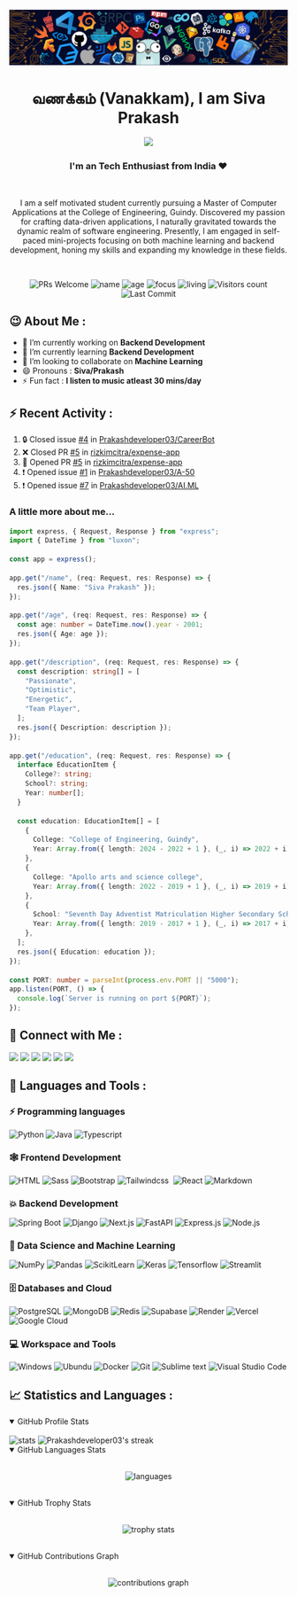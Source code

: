 ![header](assets/header.png)

<h1 align="center"> வணக்கம் (Vanakkam), I am Siva Prakash </h1>
<p align="center">
 <img src="https://readme-typing-svg.demolab.com?lines=Machine%20Learning;Backend%20Development;Always%20learning&width=450&height=75&font=Ubuntu+Mono&weight=1000&pause=75&color=3ce3ce&center=true&size=19">
</p>
<h3 align="center">I'm an Tech Enthusiast from India ❤️</h3><br>
<p align="center">I am a self motivated student currently pursuing a Master of Computer Applications at the College of Engineering, Guindy. Discovered my passion for crafting data-driven applications, I naturally gravitated towards the dynamic realm of software engineering. Presently, I am engaged in self-paced mini-projects focusing on both machine learning and backend development, honing my skills and expanding my knowledge in these fields.</p><br>

<p align="center">
  <img src="https://img.shields.io/badge/PRs-Welcome-white?style=flat&amp;logo=github&amp;color=3ce3cf" alt="PRs Welcome">
  <img src="https://img.shields.io/badge/Name-Siva_Prakash-white?color=3ce3ce" alt="name">
  <img src="https://img.shields.io/badge/Age-22-3ce3ce" alt="age">
  <img src="https://img.shields.io/badge/Focus-Machine_Learning-3ce3ce" alt="focus">
  <img src="https://img.shields.io/badge/Living-Chennai-3ce3ce" alt="living">
  <img src="https://komarev.com/ghpvc/?username=Prakashdeveloper03&amp;labelColor=black&amp;label=Profile+Views&amp;color=3ce3ce" alt="Visitors count">
  <img src="https://img.shields.io/github/last-commit/Prakashdeveloper03/Prakashdeveloper03?logo=markdown&amp;label=Last+Update&amp;color=3ce3ce&amp" alt="Last Commit">
</p>

<h2>😉 About Me : </h2>

- 🔭 I’m currently working on **Backend Development**
- 🌱 I’m currently learning **Backend Development**
- 👯 I’m looking to collaborate on **Machine Learning**
- 😄 Pronouns : **Siva/Prakash**
- ⚡ Fun fact : **I listen to music atleast 30 mins/day**

## ⚡ Recent Activity :

<!--START_SECTION:activity-->

1. 🔒 Closed issue [#4](https://github.com/Prakashdeveloper03/CareerBot/issues/4) in [Prakashdeveloper03/CareerBot](https://github.com/Prakashdeveloper03/CareerBot)
2. ❌ Closed PR [#5](https://github.com/rizkimcitra/expense-app/pull/5) in [rizkimcitra/expense-app](https://github.com/rizkimcitra/expense-app)
3. 💪 Opened PR [#5](https://github.com/rizkimcitra/expense-app/pull/5) in [rizkimcitra/expense-app](https://github.com/rizkimcitra/expense-app)
4. ❗ Opened issue [#1](https://github.com/Prakashdeveloper03/A-50/issues/1) in [Prakashdeveloper03/A-50](https://github.com/Prakashdeveloper03/A-50)
5. ❗ Opened issue [#7](https://github.com/Prakashdeveloper03/AI.ML/issues/7) in [Prakashdeveloper03/AI.ML](https://github.com/Prakashdeveloper03/AI.ML)
<!--END_SECTION:activity-->

<h3>A little more about me...</h3>

```ts
import express, { Request, Response } from "express";
import { DateTime } from "luxon";

const app = express();

app.get("/name", (req: Request, res: Response) => {
  res.json({ Name: "Siva Prakash" });
});

app.get("/age", (req: Request, res: Response) => {
  const age: number = DateTime.now().year - 2001;
  res.json({ Age: age });
});

app.get("/description", (req: Request, res: Response) => {
  const description: string[] = [
    "Passionate",
    "Optimistic",
    "Energetic",
    "Team Player",
  ];
  res.json({ Description: description });
});

app.get("/education", (req: Request, res: Response) => {
  interface EducationItem {
    College?: string;
    School?: string;
    Year: number[];
  }

  const education: EducationItem[] = [
    {
      College: "College of Engineering, Guindy",
      Year: Array.from({ length: 2024 - 2022 + 1 }, (_, i) => 2022 + i),
    },
    {
      College: "Apollo arts and science college",
      Year: Array.from({ length: 2022 - 2019 + 1 }, (_, i) => 2019 + i),
    },
    {
      School: "Seventh Day Adventist Matriculation Higher Secondary School",
      Year: Array.from({ length: 2019 - 2017 + 1 }, (_, i) => 2017 + i),
    },
  ];
  res.json({ Education: education });
});

const PORT: number = parseInt(process.env.PORT || "5000");
app.listen(PORT, () => {
  console.log(`Server is running on port ${PORT}`);
});
```

<h2 align="left">📱 Connect with Me :</h2>
<p>
  <a href="mailto:thalapathysp25@gmail.com"><img src="https://img.shields.io/badge/Gmail-D14836?logo=gmail&logoColor=white"/></a>
  <a href="https://www.linkedin.com/in/prakashdeveloper"><img src="https://img.shields.io/badge/Linkedin-0e76a8?logo=linkedin&logoColor=white"/></a>
  <a href="https://www.hackerrank.com/prakashdeveloper"><img src="https://img.shields.io/badge/Hackerrank-25A162?logo=hackerrank&logoColor=white"/></a>
  <a href="https://leetcode.com/Prakashdeveloper03/"><img src="https://img.shields.io/badge/LeetCode-FFA116?logo=LeetCode&logoColor=white"/></a>
  <a href="https://auth.geeksforgeeks.org/user/prakashdeveloper03/practice"><img src="https://img.shields.io/badge/GeeksforGeeks-298D46?logo=geeksforgeeks&logoColor=white"/></a>
  <a href="https://prakashdeveloper03.github.io/"><img src="https://img.shields.io/badge/Website-202020?logo=About.me&logoColor=white"/></a>
</p>

<h2 align="left">🚀 Languages and Tools :</h2>

### ⚡ Programming languages

<p>
    <img alt="Python" src="https://img.shields.io/badge/Python-3776AB?logo=python&logoColor=white">
    <img alt="Java" src="https://custom-icon-badges.herokuapp.com/badge/Java-E34F26?logo=java&logoColor=white">
    <img alt="Typescript" src="https://img.shields.io/badge/TypeScript-007ACC?logo=typescript&logoColor=white">
</p>

### 🕸️ Frontend Development

<p>
    <img alt="HTML" src="https://img.shields.io/badge/HTML-E34F26?logo=html5&logoColor=white">
    <img alt="Sass" src="https://img.shields.io/badge/Sass-CC6699?logo=sass&logoColor=white">
    <img alt="Bootstrap" src="https://img.shields.io/badge/Bootstrap-563D7C?logo=bootstrap&logoColor=white">
    <img alt="Tailwindcss" src="https://img.shields.io/badge/TailwindCSS-06B6D4?logo=tailwindcss&logoColor=white">
    <img alt="" src="https://img.shields.io/badge/JQuery-0769AD?logo=jQuery&logoColor=white">
    <img alt="React" src="https://img.shields.io/badge/React-20232A?logo=react&logoColor=61DAFB">
    <img alt="Markdown" src="https://img.shields.io/badge/Markdown-202020?logo=markdown&logoColor=white">
</p>

### 💥 Backend Development

<p>
    <img alt="Spring Boot" src="https://img.shields.io/badge/Spring%20Boot-6DB33F?logo=spring-boot&logoColor=white">
    <img alt="Django" src="https://img.shields.io/badge/Django-092E20?logo=django&logoColor=white">
    <img alt="Next.js" src="https://img.shields.io/badge/Next_JS-202020?logo=nextdotjs&logoColor=white">
    <img alt="FastAPI" src="https://img.shields.io/badge/FastAPI-109989?logo=fastapi&logoColor=white">
    <img alt="Express.js" src="https://img.shields.io/badge/Express_JS-202020?logo=express&logoColor=white">
    <img alt="Node.js" src="https://img.shields.io/badge/Node_JS-339933?logo=nodedotjs&logoColor=white">
</p>

### 🧩 Data Science and Machine Learning

<p>
    <img alt="NumPy" src="https://img.shields.io/badge/Numpy-777BB4?logo=numpy&logoColor=white">
    <img alt="Pandas" src="https://img.shields.io/badge/Pandas-2C2D72?logo=pandas&logoColor=white">
    <img alt="ScikitLearn" src="https://img.shields.io/badge/ScikitLearn-0078D7?logo=scikit-learn&logoColor=white">
    <img alt="Keras" src="https://img.shields.io/badge/Keras-D00000?logo=keras&logoColor=white">
    <img alt="Tensorflow" src="https://img.shields.io/badge/TensorFlow-FF6F00?logo=tensorflow&logoColor=white">
    <img alt="Streamlit" src="https://img.shields.io/badge/Streamlit-FF4B4B?logo=streamlit&logoColor=white">
</p>

### 🗄️ Databases and Cloud

<p>
    <img alt="PostgreSQL" src ="https://img.shields.io/badge/PostgreSQL-316192?logo=postgresql&logoColor=white">
    <img alt="MongoDB" src ="https://img.shields.io/badge/MongoDB-47A248?logo=mongodb&logoColor=white">
    <img alt="Redis" src="https://img.shields.io/badge/Redis-DC382D?logo=redis&logoColor=white">
    <img alt="Supabase" src="https://img.shields.io/badge/Supabase-3FCF8E?logo=supabase&logoColor=white">
    <img alt="Render" src="https://img.shields.io/badge/Render-4581C2?logo=render&logoColor=white">
    <img alt="Vercel" src="https://img.shields.io/badge/Vercel-202020?logo=vercel&logoColor=white">
    <img alt="Google Cloud" src="https://img.shields.io/badge/Google%20Cloud-4285F4?logo=Google-Cloud&logoColor=white">
</p>

### 💻 Workspace and Tools

<p>
    <img alt="Windows" src="https://img.shields.io/badge/Windows-%230079d5?logo=windows%2011&logoColor=white">
    <img alt="Ubundu" src="https://img.shields.io/badge/Ubuntu-E95420?logo=ubuntu&logoColor=white">
    <img alt="Docker" src="https://img.shields.io/badge/Docker-2CA5E0?logo=docker&logoColor=white">
    <img alt="Git" src="https://img.shields.io/badge/Git-F05033?logo=git&logoColor=white">
    <img alt="Sublime text" src="https://img.shields.io/badge/Sublime_Text-%23575757?logo=sublime-text&logoColor=important">
    <img alt="Visual Studio Code" src="https://img.shields.io/badge/Visual%20Studio%20Code-0078d7?logo=visual-studio-code&logoColor=white">
</p>

<h2>📈 Statistics and Languages :</h2>
<details open>
  <summary>GitHub Profile Stats</summary>
  <br/>
    <img width="46%" alt="stats" src="https://github-readme-stats.vercel.app/api?username=Prakashdeveloper03&theme=radical&show_icons=true&hide_border=true" />
    <img width="49%" alt="Prakashdeveloper03's streak" src="https://streak-stats.demolab.com/?user=Prakashdeveloper03&theme=radical&hide_border=true&date_format=j%20M%5B%20Y%5D"/>
  <br/>
</details>

<details open>
  <summary>GitHub Languages Stats</summary>
  <br/>
  <p align="center">
    <img width="50%" alt="languages" src="https://github-readme-stats.vercel.app/api/top-langs/?username=Prakashdeveloper03&hide=jupyter%20notebook,sql,c%2b%2b,fortran,astro,mdx,vue,c,css,scala,c%23,html,elixir,xml,sass,Procfile,ruby,go,ejs,r,scss,sass,markdown&langs_count=4&layout=compact&theme=radical&show_icons=true&hide_border=true"/>
  </p>
  <br/>
</details>

<details open>
  <summary>GitHub Trophy Stats</summary>
  <br/>
  <p align="center">
    <img width="98%" alt="trophy stats" src="https://github-profile-trophy.vercel.app/?username=Prakashdeveloper03&theme=radical&no-frame=true&title=Issues,Stars,Commit,Repositories,PullRequest,MultiLanguage,Followers,Reviews" />
  </p>
  <br/>
</details>

<details open>
  <summary>GitHub Contributions Graph</summary>
  <br/>
  <p align="center">
    <img width="98%" alt="contributions graph" src="https://github-readme-activity-graph.vercel.app/graph?username=Prakashdeveloper03&area=true&layout=compact&theme=redical&hide_border=true&radius=10" />
  </p>
</details>
